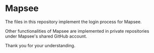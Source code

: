 # Mapsee

The files in this repository implement the login process for Mapsee. 

Other functionalities of Mapsee are implemented in private repositories under Mapsee's shared GitHub account.

Thank you for your understanding.
